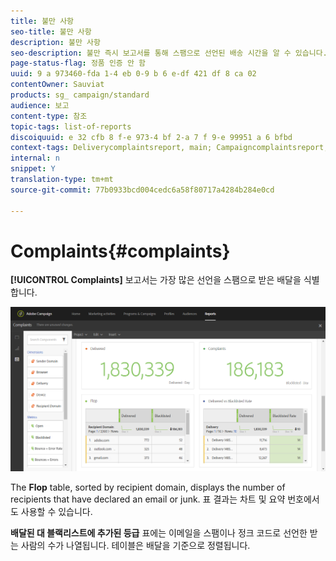 ```yaml
---
title: 불만 사항
seo-title: 불만 사항
description: 불만 사항
seo-description: 불만 즉시 보고서를 통해 스팸으로 선언된 배송 시간을 알 수 있습니다.
page-status-flag: 정품 인증 안 함
uuid: 9 a 973460-fda 1-4 eb 0-9 b 6 e-df 421 df 8 ca 02
contentOwner: Sauviat
products: sg_ campaign/standard
audience: 보고
content-type: 참조
topic-tags: list-of-reports
discoiquuid: e 32 cfb 8 f-e 973-4 bf 2-a 7 f 9-e 99951 a 6 bfbd
context-tags: Deliverycomplaintsreport, main; Campaigncomplaintsreport, main; Programcomplaintsreport, main
internal: n
snippet: Y
translation-type: tm+mt
source-git-commit: 77b0933bcd004cedc6a58f80717a4284b284e0cd

---
```



# Complaints{#complaints}

**[!UICONTROL Complaints]** 보고서는 가장 많은 선언을 스팸으로 받은 배달을 식별합니다.

![](assets/delivery_reports_complaints.png)

The **Flop** table, sorted by recipient domain, displays the number of recipients that have declared an email or junk. 표 결과는 차트 및 요약 번호에서도 사용할 수 있습니다.

**배달된 대 블랙리스트에 추가된 등급** 표에는 이메일을 스팸이나 정크 코드로 선언한 받는 사람의 수가 나열됩니다. 테이블은 배달을 기준으로 정렬됩니다.
